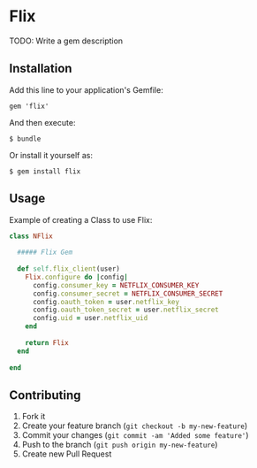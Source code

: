 # Flix

TODO: Write a gem description

## Installation

Add this line to your application's Gemfile:

    gem 'flix'

And then execute:

    $ bundle

Or install it yourself as:

    $ gem install flix

## Usage

Example of creating a Class to use Flix:

````ruby
class NFlix
    
  ##### Flix Gem
  
  def self.flix_client(user)
    Flix.configure do |config|
      config.consumer_key = NETFLIX_CONSUMER_KEY
      config.consumer_secret = NETFLIX_CONSUMER_SECRET
      config.oauth_token = user.netflix_key
      config.oauth_token_secret = user.netflix_secret
      config.uid = user.netflix_uid
    end
    
    return Flix
  end
  
end
````



## Contributing

1. Fork it
2. Create your feature branch (`git checkout -b my-new-feature`)
3. Commit your changes (`git commit -am 'Added some feature'`)
4. Push to the branch (`git push origin my-new-feature`)
5. Create new Pull Request
